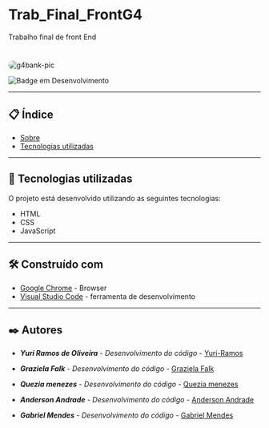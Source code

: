 # Trab_Final_FrontG4
Trabalho final de front End
# 

<div>
<img align="middle" alt="g4bank-pic" style="border-radius:50px;" src="https://www.mxcursos.com/blog/wp-content/uploads/2017/04/front-end-ou-back-end-entenda-as-diferencas-e-descubra-o-seu-perfil.png?width=832&height=466"></a>
</div>


![Badge em Desenvolvimento](https://img.shields.io/static/v1?label=STATUS&message=EM%20DESENVOLVIMENTO&color=GREEN&style=for-the-badge)

--- 

## 📋 Índice

- [Sobre](#frontend-essencial)
- [Tecnologias utilizadas](#-tecnologias-utilizadas)

--- 

## 🚀 Tecnologias utilizadas

O projeto está desenvolvido utilizando as seguintes tecnologias:

- HTML
- CSS
- JavaScript

---  

## 🛠️ Construído com
* [Google Chrome](https://chromeenterprise.google/intl/pt_br/browser/download/) - Browser
* [Visual Studio Code](https://code.visualstudio.com/) - ferramenta de desenvolvimento


--- 

## ✒️ Autores

* ***Yuri Ramos de Oliveira*** - *Desenvolvimento do código* - [Yuri-Ramos](https://github.com/Yuri-Ramos)
 
* ***Graziela Falk***  - *Desenvolvimento do código* - [Graziela Falk](https://github.com/grazifalk)

* ***Quezia menezes***  - *Desenvolvimento do código* - [Quezia menezes](https://github.com/QueziaMenezes)

* ***Anderson Andrade*** - *Desenvolvimento do código* -  [Anderson Andrade](https://github.com/)

* ***Gabriel Mendes*** - *Desenvolvimento do código* -  [Gabriel Mendes](https://github.com/)

<div>

</div>
